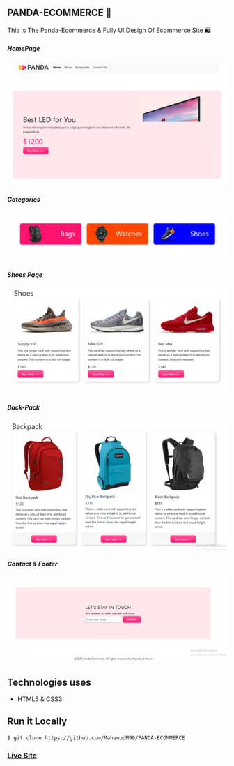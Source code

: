 ## PANDA-ECOMMERCE 🛒

This is The Panda-Ecommerce & Fully UI Design Of Ecommerce Site 🛍️



##### HomePage
![ScreenShot of Form](screenshots/a.png)




##### Categories
![ScreenShot of Form](screenshots/b.png)



##### Shoes Page
![ScreenShot of Form](screenshots/c.png)



##### Back-Pack
![ScreenShot of Form](screenshots/d.png)




##### Contact & Footer
![ScreenShot of Form](screenshots/e.png)




## Technologies uses

 - HTML5 & CSS3




## Run it Locally
```
$ git clone https://github.com/MahamudM90/PANDA-ECOMMERCE

```
   ###    [Live Site](https://mahamudm90.github.io/PANDA-ECOMMERCE/)
